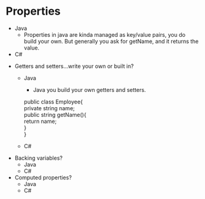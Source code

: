 # Properties
  - Java
    * Properties in java are kinda managed as key/value pairs, you do build your own. But generally you ask for getName, and it returns the value.
  - C#
* Getters and setters…write your own or built in?
  - Java
    * Java you build your own getters and setters.
    
    public class Employee{  
      private string name;  
      public string getName(){  
        return name;  
      }  
    }
    
  - C#
* Backing variables?
  - Java
  - C#
* Computed properties?
  - Java
  - C#
